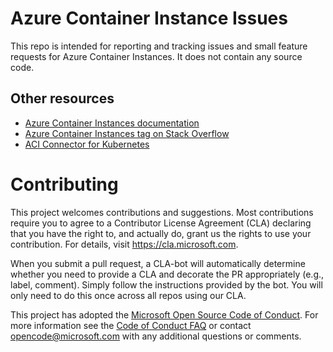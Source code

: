 # Azure Container Instance Issues

This repo is intended for reporting and tracking issues and small feature requests for Azure Container Instances. It does not contain any source code.

## Other resources

- [Azure Container Instances documentation](https://docs.microsoft.com/azure/container-instances/)
- [Azure Container Instances tag on Stack Overflow](https://stackoverflow.com/questions/tagged/azure-container-instances)
- [ACI Connector for Kubernetes](https://github.com/azure/aci-connector-k8s.git)

# Contributing

This project welcomes contributions and suggestions.  Most contributions require you to agree to a
Contributor License Agreement (CLA) declaring that you have the right to, and actually do, grant us
the rights to use your contribution. For details, visit https://cla.microsoft.com.

When you submit a pull request, a CLA-bot will automatically determine whether you need to provide
a CLA and decorate the PR appropriately (e.g., label, comment). Simply follow the instructions
provided by the bot. You will only need to do this once across all repos using our CLA.

This project has adopted the [Microsoft Open Source Code of Conduct](https://opensource.microsoft.com/codeofconduct/).
For more information see the [Code of Conduct FAQ](https://opensource.microsoft.com/codeofconduct/faq/) or
contact [opencode@microsoft.com](mailto:opencode@microsoft.com) with any additional questions or comments.

